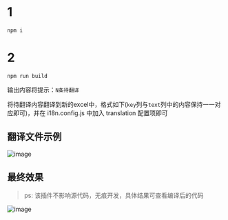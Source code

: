 # 1

`npm i`

# 2

`npm run build`

输出内容将提示：`N条待翻译`

将待翻译内容翻译到新的excel中，格式如下(`key`列与`text`列中的内容保持一一对应即可)，并在 i18n.config.js 中加入 translation 配置项即可


## 翻译文件示例

 

![image](https://user-images.githubusercontent.com/4214624/148200030-648b4cac-342e-483f-878d-53977effc6e2.png)

## 最终效果

> ps: 该插件不影响源代码，无痕开发，具体结果可查看编译后的代码


![image](https://user-images.githubusercontent.com/4214624/148202978-626bdd94-5791-48ab-97e4-dbcea0cd04c9.png)
